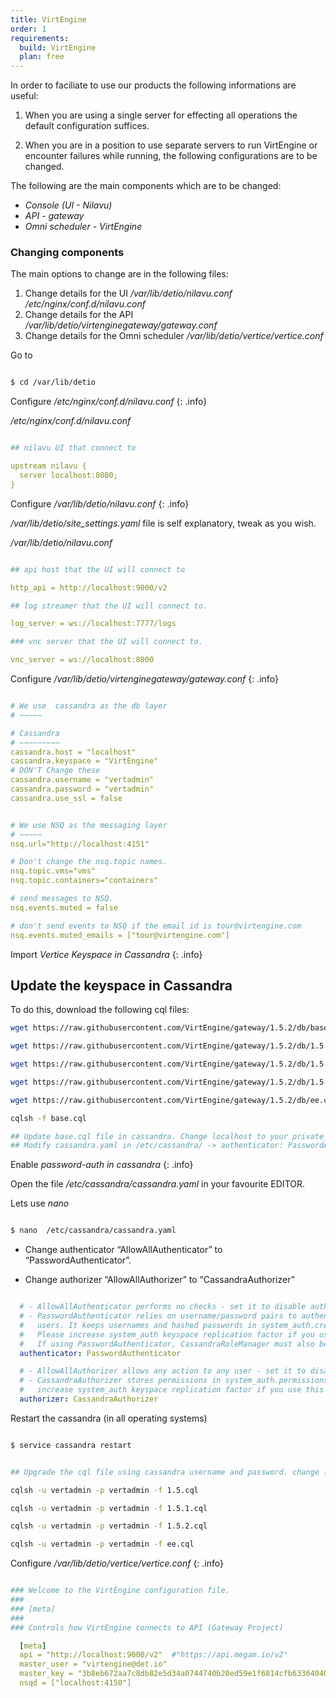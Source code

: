 ```yaml
---
title: VirtEngine
order: 1
requirements:
  build: VirtEngine
  plan: free
---
```


In order to faciliate to use our products the following informations are useful:

1. When you are using a single server for effecting all operations the  default configuration suffices.

2. When you are in a position to use separate servers to run VirtEngine or encounter failures while running, the following configurations are to be changed.

The following are the main components which are to be changed:

- *Console (UI - Nilavu)*
- *API - gateway*
- *Omni scheduler - VirtEngine*

### Changing components

The main options to change are in the following files:

1. Change details for the UI               */var/lib/detio/nilavu.conf*
*/etc/nginx/conf.d/nilavu.conf*
2. Change details for the API              */var/lib/detio/virtenginegateway/gateway.conf*
3. Change details for the Omni scheduler   */var/lib/detio/vertice/vertice.conf*

Go to

```bash

$ cd /var/lib/detio

```
Configure */etc/nginx/conf.d/nilavu.conf*
{: .info}

*/etc/nginx/conf.d/nilavu.conf*

~~~yaml

## nilavu UI that connect to

upstream nilavu {
  server localhost:8080;
}

~~~

Configure */var/lib/detio/nilavu.conf*
{: .info}

*/var/lib/detio/site_settings.yaml* file is self explanatory, tweak as you wish.

*/var/lib/detio/nilavu.conf*

~~~yaml

## api host that the UI will connect to

http_api = http://localhost:9000/v2

## log streamer that the UI will connect to.

log_server = ws://localhost:7777/logs

### vnc server that the UI will connect to.

vnc_server = ws://localhost:8000

~~~

Configure */var/lib/detio/virtenginegateway/gateway.conf*
{: .info}


~~~yaml

# We use  cassandra as the db layer
# ~~~~~

# Cassandra
# ~~~~~~~~~
cassandra.host = "localhost"
cassandra.keyspace = "VirtEngine"
# DON'T Change these
cassandra.username = "vertadmin"
cassandra.password = "vertadmin"
cassandra.use_ssl = false

~~~

~~~yaml

# We use NSQ as the messaging layer
# ~~~~~
nsq.url="http://localhost:4151"

# Don't change the nsq.topic names.
nsq.topic.vms="vms"
nsq.topic.containers="containers"

# send messages to NSQ.
nsq.events.muted = false

# don't send events to NSQ if the email id is tour@virtengine.com
nsq.events.muted_emails = ["tour@virtengine.com"]

~~~

Import *Vertice Keyspace in Cassandra*
{: .info}

## Update the keyspace in Cassandra

To do this, download  the following cql files:

~~~bash
wget https://raw.githubusercontent.com/VirtEngine/gateway/1.5.2/db/base.cql

wget https://raw.githubusercontent.com/VirtEngine/gateway/1.5.2/db/1.5.cql

wget https://raw.githubusercontent.com/VirtEngine/gateway/1.5.2/db/1.5.1.cql

wget https://raw.githubusercontent.com/VirtEngine/gateway/1.5.2/db/1.5.2.cql

wget https://raw.githubusercontent.com/VirtEngine/gateway/1.5.2/db/ee.cql


~~~

~~~bash
cqlsh -f base.cql

## Update base.cql file in cassandra. Change localhost to your private_ip
## Modify cassandra.yaml in /etc/cassandra/ -> authenticator: PasswordAuthenticator, authorizer -> CassandraAuthorizer

~~~

Enable *password-auth in cassandra*
{: .info}

Open the file */etc/cassandra/cassandra.yaml* in your favourite EDITOR.

Lets use *nano*

~~~bash

$ nano  /etc/cassandra/cassandra.yaml

~~~

- Change authenticator  “AllowAllAuthenticator” to “PasswordAuthenticator”.

- Change authorizer “AllowAllAuthorizer” to “CassandraAuthorizer”

~~~yaml

  # - AllowAllAuthenticator performs no checks - set it to disable authentication.
  # - PasswordAuthenticator relies on username/password pairs to authenticate
  #   users. It keeps usernames and hashed passwords in system_auth.credentials table.
  #   Please increase system_auth keyspace replication factor if you use this authenticator.
  #   If using PasswordAuthenticator, CassandraRoleManager must also be used (see below)
  authenticator: PasswordAuthenticator

  # - AllowAllAuthorizer allows any action to any user - set it to disable authorization.
  # - CassandraAuthorizer stores permissions in system_auth.permissions table. Please
  #   increase system_auth keyspace replication factor if you use this authorizer.
  authorizer: CassandraAuthorizer

~~~


Restart the cassandra (in all operating systems)

~~~bash

$ service cassandra restart

~~~

~~~bash

## Upgrade the cql file using cassandra username and password. change localhost to your private_ip

cqlsh -u vertadmin -p vertadmin -f 1.5.cql

cqlsh -u vertadmin -p vertadmin -f 1.5.1.cql

cqlsh -u vertadmin -p vertadmin -f 1.5.2.cql

cqlsh -u vertadmin -p vertadmin -f ee.cql

~~~

Configure */var/lib/detio/vertice/vertice.conf*
{: .info}


~~~yaml

### Welcome to the VirtEngine configuration file.
###
### [meta]
###
### Controls how VirtEngine connects to API (Gateway Project)

  [meta]
  api = "http://localhost:9000/v2"  #"https://api.megam.io/v2"
  master_user = "virtengine@det.io"
  master_key = "3b8eb672aa7c8db82e5d34a0744740b20ed59e1f6814cfb63364040b0994ee3f"
  nsqd = ["localhost:4150"]
    
~~~
